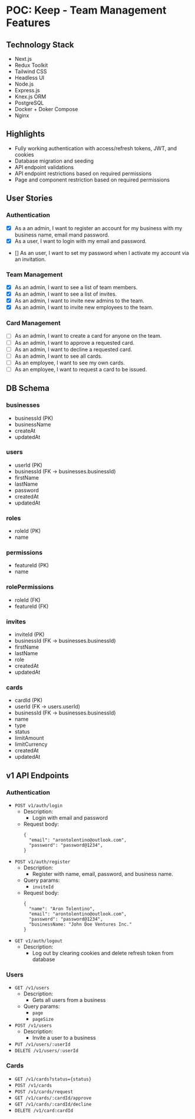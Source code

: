 # POC: Keep - Team Management Features

## Technology Stack

- Next.js
- Redux Toolkit
- Tailwind CSS
- Headless UI
- Node.js
- Express.js
- Knex.js ORM
- PostgreSQL
- Docker + Doker Compose
- Nginx

## Highlights

- Fully working authentication with access/refresh tokens, JWT, and cookies
- Database migration and seeding
- API endpoint validations
- API endpoint restrictions based on required permissions
- Page and component restriction based on required permissions

## User Stories

### Authentication

- [x] As a an admin, I want to register an account for my business with my business name, email mand password.
- [x] As a user, I want to login with my email and password.
- [] As an user, I want to set my password when I activate my account via an invitation.

### Team Management

- [x] As an admin, I want to see a list of team members.
- [x] As an admin, I want to see a list of invites.
- [x] As an admin, I want to invite new admins to the team.
- [x] As an admin, I want to invite new employees to the team.

### Card Management

- [ ] As an admin, I want to create a card for anyone on the team.
- [ ] As an admin, I want to approve a requested card.
- [ ] As an admin, I want to decline a requested card.
- [ ] As an admin, I want to see all cards.
- [ ] As an employee, I want to see my own cards.
- [ ] As an employee, I want to request a card to be issued.

## DB Schema

### businesses

- businessId (PK)
- businessName
- createAt
- updatedAt

### users

- userId (PK)
- businessId (FK -> businesses.businessId)
- firstName
- lastName
- password
- createdAt
- updatedAt

### roles

- roleId (PK)
- name

### permissions

- featureId (PK)
- name

### rolePermissions

- roleId (FK)
- featureId (FK)

### invites

- inviteId (PK)
- businessId (FK -> businesses.businessId)
- firstName
- lastName
- role
- createdAt
- updatedAt

### cards

- cardId (PK)
- userId (FK -> users.userId)
- businessId (FK -> businesses.businessId)
- name
- type
- status
- limitAmount
- limitCurrency
- createdAt
- updatedAt

## v1 API Endpoints

### Authentication

- `POST v1/auth/login`
  - Description:
    - Login with email and password
  - Request body:
    ```
    {
      "email": "arontolentino@outlook.com",
      "password": "password@1234",
    }
    ```
- `POST v1/auth/register`
  - Description:
    - Register with name, email, password, and business name.
  - Query params:
    - `inviteId`
  - Request body:
    ```
    {
      "name": "Aron Tolentino",
      "email": "arontolentino@outlook.com",
      "password": "password@1234",
      "businessName: "John Doe Ventures Inc."
    }
    ```
- `GET v1/auth/logout`
  - Description:
    - Log out by clearing cookies and delete refresh token from database

### Users

- `GET /v1/users`
  - Description:
    - Gets all users from a business
  - Query params:
    - `page`
    - `pageSize`
- `POST /v1/users`
  - Description:
    - Invite a user to a business
- `PUT /v1/users/:userId`
- `DELETE /v1/users/:userId`

### Cards

- `GET /v1/cards?status={status}`
- `POST /v1/cards`
- `POST /v1/cards/request`
- `GET /v1/cards/:cardId/approve`
- `GET /v1/cards/:cardId/decline`
- `DELETE /v1/card:cardId`
